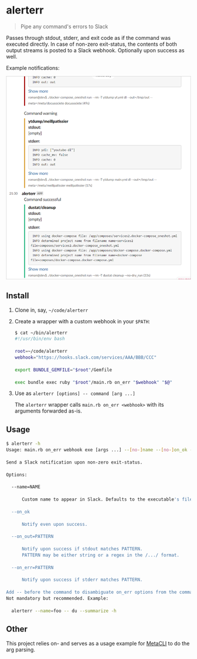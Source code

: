 # alerterr

> Pipe any command's errors to Slack

Passes through stdout, stderr, and exit code as if the command was executed
directly. In case of non-zero exit-status, the contents of both output streams
is posted to a Slack webhook. Optionally upon success as well.

Example notifications:

<img alt="Notifications" src="./notifications.png" width="640"/>

## Install

1. Clone in, say, `~/code/alerterr`

2. Create a wrapper with a custom webhook in your `$PATH`:

    ```bash
    $ cat ~/bin/alerterr
    #!/usr/bin/env bash
    
    root=~/code/alerterr
    webhook="https://hooks.slack.com/services/AAA/BBB/CCC"
    
    export BUNDLE_GEMFILE="$root"/Gemfile
    
    exec bundle exec ruby "$root"/main.rb on_err "$webhook" "$@"
    ```

3. Use as `alerterr [options] -- command [arg ...]`

    The `alerterr` wrapper calls `main.rb on_err <webhook>` with its arguments
    forwarded as-is.

## Usage

```bash
$ alerterr -h
Usage: main.rb on_err webhook exe [args ...] --[no-]name --[no-]on_ok --[no-]on_out --[no-]on_err --[no-]on_log

Send a Slack notification upon non-zero exit-status.

Options:

  --name=NAME

      Custom name to appear in Slack. Defaults to the executable's filename.
  
  --on_ok

      Notify even upon success.

  --on_out=PATTERN

      Notify upon success if stdout matches PATTERN.
      PATTERN may be either string or a regex in the /.../ format.

  --on_err=PATTERN

      Notify upon success if stderr matches PATTERN.

Add -- before the command to disambiguate on_err options from the command's.
Not mandatory but recommended. Example:

  alerterr --name=foo -- du --summarize -h

```

## Other

This project relies on- and serves as a usage example for
[MetaCLI](https://github.com/Roman2K/metacli) to do the arg parsing.
